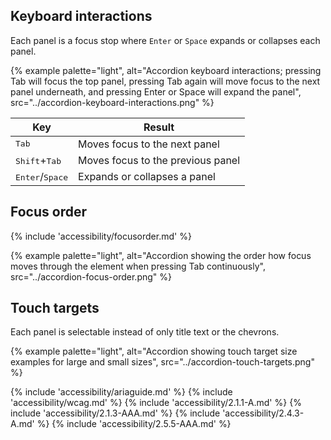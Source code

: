 ## Keyboard interactions
Each panel is a focus stop where `Enter` or `Space` expands or collapses each panel.

{% example palette="light",
          alt="Accordion keyboard interactions; pressing Tab will focus the top panel, pressing Tab again will move focus to the next panel underneath, and pressing Enter or Space will expand the panel",
          src="../accordion-keyboard-interactions.png" %}

| Key                               | Result                            |
| --------------------------------- | --------------------------------- |
| <kbd>Tab</kbd>                    | Moves focus to the next panel     |
| <kbd>Shift</kbd>+<kbd>Tab</kbd>   | Moves focus to the previous panel |
| <kbd>Enter</kbd>/<kbd>Space</kbd> | Expands or collapses a panel      |

## Focus order
{% include 'accessibility/focusorder.md' %}

{% example palette="light",
          alt="Accordion showing the order how focus moves through the element when pressing Tab continuously",
          src="../accordion-focus-order.png" %}


## Touch targets
Each panel is selectable instead of only title text or the chevrons.

{% example palette="light",
          alt="Accordion showing touch target size examples for large and small sizes",
          src="../accordion-touch-targets.png" %}

{% include 'accessibility/ariaguide.md' %}
{% include 'accessibility/wcag.md' %}
{% include 'accessibility/2.1.1-A.md' %}
{% include 'accessibility/2.1.3-AAA.md' %}
{% include 'accessibility/2.4.3-A.md' %}
{% include 'accessibility/2.5.5-AAA.md' %}